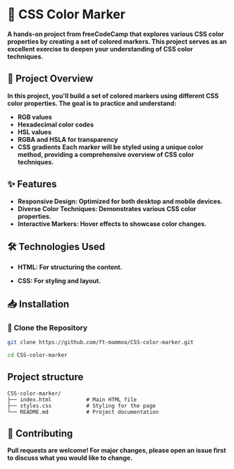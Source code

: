 
# 🎨 CSS Color Marker

**A hands-on project from freeCodeCamp that explores various CSS color properties by creating a set of colored markers. This project serves as an excellent exercise to deepen your understanding of CSS color techniques.**
## 📌 Project Overview

**In this project, you'll build a set of colored markers using different CSS color properties. The goal is to practice and understand:**

- **RGB values**
- **Hexadecimal color codes**
- **HSL values**
- **RGBA and HSLA for transparency**
- **CSS gradients**
**Each marker will be styled using a unique color method, providing a comprehensive overview of CSS color techniques.**
## ✨ Features

- ****Responsive Design:** Optimized for both desktop and mobile devices.**
- ****Diverse Color Techniques:** Demonstrates various CSS color properties.**
- ****Interactive Markers:** Hover effects to showcase color changes.**


## 🛠️ Technologies Used

- ****HTML:** For structuring the content.**

- ****CSS:** For styling and layout.**

## 📥 Installation

### 🔄 Clone the Repository

```bash
git clone https://github.com/ft-mammoo/CSS-color-marker.git

cd CSS-color-marker

```

## Project structure
```
CSS-color-marker/
├── index.html           # Main HTML file
├── styles.css           # Styling for the page
└── README.md            # Project documentation

```
## 🤝 Contributing
**Pull requests are welcome! For major changes, please open an issue first to discuss what you would like to change.**

